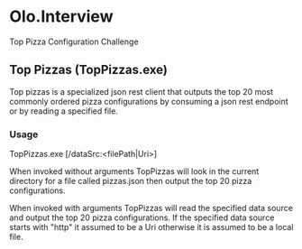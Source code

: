 # Olo.Interview
Top Pizza Configuration Challenge

## Top Pizzas (TopPizzas.exe)
Top pizzas is a specialized json rest client that outputs the top 20 most commonly ordered pizza configurations by consuming a json rest endpoint or by reading a specified file.

### Usage

TopPizzas.exe [/dataSrc:<filePath|Uri>]

When invoked without arguments TopPizzas will look in the current directory for a file called pizzas.json then output the top 20 pizza configurations.

When invoked with arguments TopPizzas will read the specified data source and output the top 20 pizza configurations.  If the specified data source starts with "http" it assumed to be a Uri otherwise it is assumed to be a local file.


